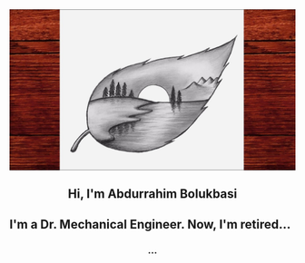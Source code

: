 <img align="center" src="https://github.com/Abolukbasi/Abolukbasi/blob/main/maxresdefault.jpg?raw=true"> 
  
<h2 align="center"> Hi, I'm Abdurrahim Bolukbasi<h2>

<p align="jstify"> I'm a Dr. Mechanical Engineer. Now, I'm retired...</p>
  
<h3 align="center"> ... </h3>
     
     
